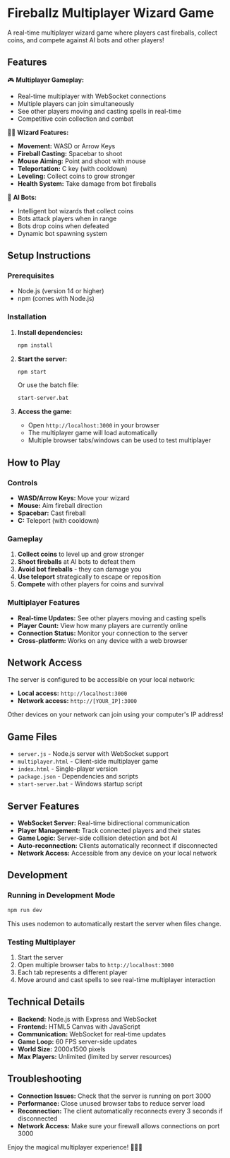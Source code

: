 # Fireballz Multiplayer Wizard Game

A real-time multiplayer wizard game where players cast fireballs, collect coins, and compete against AI bots and other players!

## Features

🎮 **Multiplayer Gameplay:**
- Real-time multiplayer with WebSocket connections
- Multiple players can join simultaneously
- See other players moving and casting spells in real-time
- Competitive coin collection and combat

🧙‍♂️ **Wizard Features:**
- **Movement:** WASD or Arrow Keys
- **Fireball Casting:** Spacebar to shoot
- **Mouse Aiming:** Point and shoot with mouse
- **Teleportation:** C key (with cooldown)
- **Leveling:** Collect coins to grow stronger
- **Health System:** Take damage from bot fireballs

🤖 **AI Bots:**
- Intelligent bot wizards that collect coins
- Bots attack players when in range
- Bots drop coins when defeated
- Dynamic bot spawning system

## Setup Instructions

### Prerequisites
- Node.js (version 14 or higher)
- npm (comes with Node.js)

### Installation

1. **Install dependencies:**
   ```bash
   npm install
   ```

2. **Start the server:**
   ```bash
   npm start
   ```
   
   Or use the batch file:
   ```bash
   start-server.bat
   ```

3. **Access the game:**
   - Open `http://localhost:3000` in your browser
   - The multiplayer game will load automatically
   - Multiple browser tabs/windows can be used to test multiplayer

## How to Play

### Controls
- **WASD/Arrow Keys:** Move your wizard
- **Mouse:** Aim fireball direction
- **Spacebar:** Cast fireball
- **C:** Teleport (with cooldown)

### Gameplay
1. **Collect coins** to level up and grow stronger
2. **Shoot fireballs** at AI bots to defeat them
3. **Avoid bot fireballs** - they can damage you
4. **Use teleport** strategically to escape or reposition
5. **Compete** with other players for coins and survival

### Multiplayer Features
- **Real-time Updates:** See other players moving and casting spells
- **Player Count:** View how many players are currently online
- **Connection Status:** Monitor your connection to the server
- **Cross-platform:** Works on any device with a web browser

## Network Access

The server is configured to be accessible on your local network:

- **Local access:** `http://localhost:3000`
- **Network access:** `http://[YOUR_IP]:3000`

Other devices on your network can join using your computer's IP address!

## Game Files

- `server.js` - Node.js server with WebSocket support
- `multiplayer.html` - Client-side multiplayer game
- `index.html` - Single-player version
- `package.json` - Dependencies and scripts
- `start-server.bat` - Windows startup script

## Server Features

- **WebSocket Server:** Real-time bidirectional communication
- **Player Management:** Track connected players and their states
- **Game Logic:** Server-side collision detection and bot AI
- **Auto-reconnection:** Clients automatically reconnect if disconnected
- **Network Access:** Accessible from any device on your local network

## Development

### Running in Development Mode
```bash
npm run dev
```
This uses nodemon to automatically restart the server when files change.

### Testing Multiplayer
1. Start the server
2. Open multiple browser tabs to `http://localhost:3000`
3. Each tab represents a different player
4. Move around and cast spells to see real-time multiplayer interaction

## Technical Details

- **Backend:** Node.js with Express and WebSocket
- **Frontend:** HTML5 Canvas with JavaScript
- **Communication:** WebSocket for real-time updates
- **Game Loop:** 60 FPS server-side updates
- **World Size:** 2000x1500 pixels
- **Max Players:** Unlimited (limited by server resources)

## Troubleshooting

- **Connection Issues:** Check that the server is running on port 3000
- **Performance:** Close unused browser tabs to reduce server load
- **Reconnection:** The client automatically reconnects every 3 seconds if disconnected
- **Network Access:** Make sure your firewall allows connections on port 3000

Enjoy the magical multiplayer experience! 🧙‍♂️✨ 